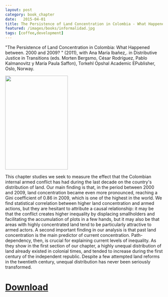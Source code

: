```yaml
---
layout: post
category: book_chapter
date:   2015-04-01
title: The Persistence of Land Concentration in Colombia - What Happened between. 2000 and 2009? (2011), with Ana María Ibañez,. in Distributive Justice in Transitions (eds. Morten Bergsmo, César Rodríguez, Pablo Kalmanovitz y María Paula Saffon), Torkehl Opshal Academic EPublisher, Oslo, Norway.
featured: /images/books/informalidad.jpg
tags: [coffee,development]
---
```

"The Persistence of Land Concentration in Colombia: What Happened between. 2000 and 2009? " (2011), with Ana María Ibañez,. in Distributive Justice in Transitions (eds. Morten Bergsmo, César Rodríguez, Pablo Kalmanovitz y María Paula Saffon), Torkehl Opshal Academic EPublisher, Oslo, Norway.

<img src="{{ site.baseurl }}/images/books/prevalence.jpg" class="left image" width="200" height="300">

This chapter studies we seek to measure the effect that the Colombian internal armed conflict has had during the last decade on the country's distribution of land. Our main finding is that, in the period between 2000 and 2009, land concentration became even more pronounced, reaching a Gini coefficient of 0.86 in 2009, which is one of the highest in the world. We find statistical correlation between higher land concentration and armed actions, but they are hesitant to attribute a causal relationship: it may be that the conflict creates higher inequality by displacing smallholders and facilitating the accumulation of plots in a few hands, but it may also be that areas with highly concentrated land tend to be particularly attractive to armed actors. A second important finding in our analysis is that past land concentration is the main predictor of current concentration. Path-dependency, then, is crucial for explaining current levels of inequality. As they show in the first section of our chapter, a highly unequal distribution of land already existed in colonial times, and tended to increase during the first century of the independent republic. Despite a few attempted land reforms in the twentieth century, unequal distribution has never been seriously transformed.



[Download](http://www.fichl.org/fileadmin/fichl/documents/FICHL_6_web.pdf)
=======


